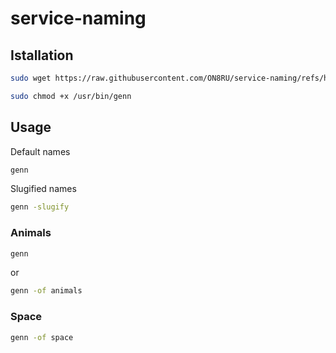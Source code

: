# service-naming

## Istallation

```bash
sudo wget https://raw.githubusercontent.com/ON8RU/service-naming/refs/heads/master/genn.sh -O /usr/bin/genn
```

```bash
sudo chmod +x /usr/bin/genn
```

## Usage

Default names

```bash
genn
```

Slugified names

```bash
genn -slugify
```

### Animals

```bash
genn
```

or

```bash
genn -of animals
```

### Space

```bash
genn -of space
```
